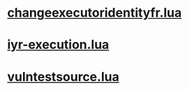 # [changeexecutoridentityfr.lua](https://ryxeleron.github.io/storage/other-stuff/changeexecutoridentityfr.lua)
# [iyr-execution.lua](https://ryxeleron.github.io/storage/other-stuff/iyr-execution.lua)
# [vulntestsource.lua](https://ryxeleron.github.io/storage/other-stuff/vulntestsource.lua)
